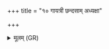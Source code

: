 +++
title = "१० गायत्री छन्दसाम् अध्यक्षा"

+++
<details><summary>मूलम् (GR)</summary>

गायत्री छन्दसाम् अध्यक्षा ।  
सा मा (…) ॥ +++(see 15.7.1bcd)+++
</details>